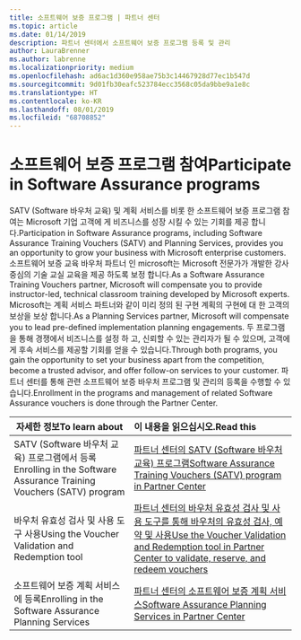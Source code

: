 ```yaml
---
title: 소프트웨어 보증 프로그램 | 파트너 센터
ms.topic: article
ms.date: 01/14/2019
description: 파트너 센터에서 소프트웨어 보증 프로그램 등록 및 관리
author: LauraBrenner
ms.author: labrenne
ms.localizationpriority: medium
ms.openlocfilehash: ad6ac1d360e958ae75b3c14467928d77ec1b547d
ms.sourcegitcommit: 9d01fb30eafc523784ecc3568c05da9bbe9a1e8c
ms.translationtype: HT
ms.contentlocale: ko-KR
ms.lasthandoff: 08/01/2019
ms.locfileid: "68708852"
---
```

# <a name="participate-in-software-assurance-programs"></a><span data-ttu-id="d94e5-103">소프트웨어 보증 프로그램 참여</span><span class="sxs-lookup"><span data-stu-id="d94e5-103">Participate in Software Assurance programs</span></span>

<span data-ttu-id="d94e5-104">SATV (Software 바우처 교육) 및 계획 서비스를 비롯 한 소프트웨어 보증 프로그램 참여는 Microsoft 기업 고객에 게 비즈니스를 성장 시킬 수 있는 기회를 제공 합니다.</span><span class="sxs-lookup"><span data-stu-id="d94e5-104">Participation in Software Assurance programs, including Software Assurance Training Vouchers (SATV) and Planning Services, provides you an opportunity to grow your business with Microsoft enterprise customers.</span></span> <span data-ttu-id="d94e5-105">소프트웨어 보증 교육 바우처 파트너 인 microsoft는 Microsoft 전문가가 개발한 강사 중심의 기술 교실 교육을 제공 하도록 보정 합니다.</span><span class="sxs-lookup"><span data-stu-id="d94e5-105">As a Software Assurance Training Vouchers partner, Microsoft will compensate you to provide instructor-led, technical classroom training developed by Microsoft experts.</span></span> <span data-ttu-id="d94e5-106">Microsoft는 계획 서비스 파트너와 같이 미리 정의 된 구현 계획의 구현에 대 한 고객의 보상을 보상 합니다.</span><span class="sxs-lookup"><span data-stu-id="d94e5-106">As a Planning Services partner, Microsoft will compensate you to lead pre-defined implementation planning engagements.</span></span> <span data-ttu-id="d94e5-107">두 프로그램을 통해 경쟁에서 비즈니스를 설정 하 고, 신뢰할 수 있는 관리자가 될 수 있으며, 고객에 게 후속 서비스를 제공할 기회를 얻을 수 있습니다.</span><span class="sxs-lookup"><span data-stu-id="d94e5-107">Through both programs, you gain the opportunity to set your business apart from the competition, become a trusted advisor, and offer follow-on services to your customer.</span></span> <span data-ttu-id="d94e5-108">파트너 센터를 통해 관련 소프트웨어 보증 바우처 프로그램 및 관리의 등록을 수행할 수 있습니다.</span><span class="sxs-lookup"><span data-stu-id="d94e5-108">Enrollment in the programs and management of related Software Assurance vouchers is done through the Partner Center.</span></span>

|<span data-ttu-id="d94e5-109">**자세한 정보**</span><span class="sxs-lookup"><span data-stu-id="d94e5-109">**To learn about**</span></span>   |<span data-ttu-id="d94e5-110">**이 내용을 읽으십시오.**</span><span class="sxs-lookup"><span data-stu-id="d94e5-110">**Read this**</span></span>   |
|--------------------------|:------------------|
|<span data-ttu-id="d94e5-111">SATV (Software 바우처 교육) 프로그램에서 등록</span><span class="sxs-lookup"><span data-stu-id="d94e5-111">Enrolling in the Software Assurance Training Vouchers (SATV) program</span></span>|[<span data-ttu-id="d94e5-112">파트너 센터의 SATV (Software 바우처 교육) 프로그램</span><span class="sxs-lookup"><span data-stu-id="d94e5-112">Software Assurance Training Vouchers (SATV) program in Partner Center</span></span>](software-assurance-satv.md)|
|<span data-ttu-id="d94e5-113">바우처 유효성 검사 및 사용 도구 사용</span><span class="sxs-lookup"><span data-stu-id="d94e5-113">Using the Voucher Validation and Redemption tool</span></span>|[<span data-ttu-id="d94e5-114">파트너 센터의 바우처 유효성 검사 및 사용 도구를 통해 바우처의 유효성 검사, 예약 및 사용</span><span class="sxs-lookup"><span data-stu-id="d94e5-114">Use the Voucher Validation and Redemption tool in Partner Center to validate, reserve, and redeem vouchers</span></span>](voucher-validation-tool.md)|
|<span data-ttu-id="d94e5-115">소프트웨어 보증 계획 서비스에 등록</span><span class="sxs-lookup"><span data-stu-id="d94e5-115">Enrolling in the Software Assurance Planning Services</span></span>|[<span data-ttu-id="d94e5-116">파트너 센터의 소프트웨어 보증 계획 서비스</span><span class="sxs-lookup"><span data-stu-id="d94e5-116">Software Assurance Planning Services in Partner Center</span></span>](software-assurance-dps.md) 


